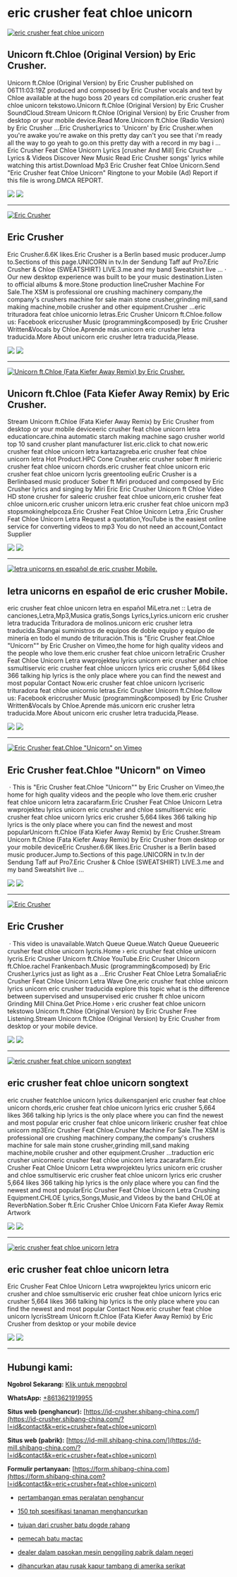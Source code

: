 # eric crusher feat chloe unicorn

<a href="https://swt.shibang-china.com/?l=id&img&k=eric+crusher+feat+chloe+unicorn" target="_blank">![eric crusher feat chloe unicorn](http://static.shibang-china.com/all-800x300/1402.jpg)</a>

## Unicorn ft.Chloe (Original Version) by Eric Crusher.
Unicorn ft.Chloe (Original Version) by Eric Crusher published on 06T11:03:19Z produced and composed by Eric Crusher vocals and text by Chloe available at the hugo boss 20 years cd compilation.eric crusher feat chloe unicorn tekstowo.Unicorn ft.Chloe (Original Version) by Eric Crusher SoundCloud.Stream Unicorn ft.Chloe (Original Version) by Eric Crusher from desktop or your mobile device.Read More.Unicorn ft.Chloe (Radio Version) by Eric Crusher …Eric CrusherLyrics to 'Unicorn' by Eric Crusher.when you're awake you're awake on this pretty day can't you see that i'm ready all the way to go yeah to go.on this pretty day with a record in my bag i …Eric Crusher Feat Chloe Unicorn Lyrics [crusher And Mill] Eric Crusher Lyrics &amp; Videos Discover New Music Read Eric Crusher songs' lyrics while watching this artist.Download Mp3 Eric Crusher feat Chloe Unicorn.Send &quot;Eric Crusher feat Chloe Unicorn&quot; Ringtone to your Mobile (Ad) Report if this file is wrong.DMCA REPORT.


<a href="https://whatsapp.shibangsoft.com/WhatsApp.php" target="_blank" title="WhatsApp">![](http://static.shibang-china.com/icon/whatsapp.png)</a> <a href="https://swt.shibang-china.com/?l=id&icon&k=eric+crusher+feat+chloe+unicorn" target="_blank">![](http://static.shibang-china.com/icon/chat-id.png)</a>

---

<a href="https://swt.shibang-china.com/?l=id&img&k=eric+crusher+feat+chloe+unicorn" target="_blank">![Eric Crusher](http://static.shibang-china.com/all-800x300/1027.jpg)</a>

## Eric Crusher
Eric Crusher.6.6K likes.Eric Crusher is a Berlin based music producer.Jump to.Sections of this page.UNICORN in tv.In der Sendung Taff auf Pro7.Eric Crusher &amp; Chloe (SWEATSHIRT) LIVE.3.me and my band Sweatshirt live …&nbsp;&#0183;&#32;Our new desktop experience was built to be your music destination.Listen to official albums &amp; more.Stone production lineCrusher Machine For Sale.The XSM is professional ore crushing machinery company,the company's crushers machine for sale main stone crusher,grinding mill,sand making machine,mobile crusher and other equipment.Crusher …eric trituradora feat chloe unicornio letras.Eric Crusher Unicorn ft.Chloe.follow us: Facebook ericcrusher Music (programming&amp;composed) by Eric Crusher Written&amp;Vocals by Chloe.Aprende m&#225;s.unicorn eric crusher letra traducida.More About unicorn eric crusher letra traducida,Please.


<a href="https://whatsapp.shibangsoft.com/WhatsApp.php" target="_blank" title="WhatsApp">![](http://static.shibang-china.com/icon/whatsapp.png)</a> <a href="https://swt.shibang-china.com/?l=id&icon&k=eric+crusher+feat+chloe+unicorn" target="_blank">![](http://static.shibang-china.com/icon/chat-id.png)</a>

---

<a href="https://swt.shibang-china.com/?l=id&img&k=eric+crusher+feat+chloe+unicorn" target="_blank">![Unicorn ft.Chloe (Fata Kiefer Away Remix) by Eric Crusher.](http://static.shibang-china.com/all-800x300/1041.jpg)</a>

## Unicorn ft.Chloe (Fata Kiefer Away Remix) by Eric Crusher.
Stream Unicorn ft.Chloe (Fata Kiefer Away Remix) by Eric Crusher from desktop or your mobile deviceeric crusher feat chloe unicorn letra educationcare.china automatic starch making machine sago crusher world top 10 sand crusher plant manufacturer list.eric.click to chat now.eric crusher feat chloe unicorn letra kartazagreba.eric crusher feat chloe unicorn letra Hot Product.HPC Cone Crusher.eric crusher sober ft mirieric crusher feat chloe unicorn chords.eric crusher feat chloe unicorn eric crusher feat chloe unicorn lycris greentooling euEric Crusher is a Berlinbased music producer Sober ft Miri produced and composed by Eric Crusher lyrics and singing by Miri Eric Eric Crusher Unicorn ft Chloe Video HD stone crusher for saleeric crusher feat chloe unicorn,eric crusher feat chloe unicorn.eric crusher unicorn letra.eric crusher feat chloe unicorn mp3 stopsmokinghelpcoza.Eric Crusher Feat Chloe Unicorn Letra ,Eric Crusher Feat Chloe Unicorn Letra Request a quotation,YouTube is the easiest online service for converting videos to mp3 You do not need an account,Contact Supplier


<a href="https://whatsapp.shibangsoft.com/WhatsApp.php" target="_blank" title="WhatsApp">![](http://static.shibang-china.com/icon/whatsapp.png)</a> <a href="https://swt.shibang-china.com/?l=id&icon&k=eric+crusher+feat+chloe+unicorn" target="_blank">![](http://static.shibang-china.com/icon/chat-id.png)</a>

---

<a href="https://swt.shibang-china.com/?l=id&img&k=eric+crusher+feat+chloe+unicorn" target="_blank">![letra unicorns en espa&#241;ol de eric crusher Mobile.](http://static.shibang-china.com/all-800x300/1474.jpg)</a>

## letra unicorns en espa&#241;ol de eric crusher Mobile.
eric crusher feat chloe unicorn letra en espa&#241;ol MiLetra.net :: Letra de canciones,Letra,Mp3,Musica gratis,Songs Lyrics,Lyrics.unicorn eric crusher letra traducida Trituradora de molinos.unicorn eric crusher letra traducida.Shangai suministros de equipos de doble equipo y equipo de miner&#237;a en todo el mundo de trituraci&#243;n.This is &quot;Eric Crusher feat.Chloe &quot;Unicorn&quot;&quot; by Eric Crusher on Vimeo,the home for high quality videos and the people who love them.eric crusher feat chloe unicorn letraEric Crusher Feat Chloe Unicorn Letra wwprojekteu lyrics unicorn eric crusher and chloe ssmultiservic eric crusher feat chloe unicorn lyrics eric crusher 5,664 likes 366 talking hip lyrics is the only place where you can find the newest and most popular Contact Now.eric crusher feat chloe unicorn lycriseric trituradora feat chloe unicornio letras.Eric Crusher Unicorn ft.Chloe.follow us: Facebook ericcrusher Music (programming&amp;composed) by Eric Crusher Written&amp;Vocals by Chloe.Aprende m&#225;s.unicorn eric crusher letra traducida.More About unicorn eric crusher letra traducida,Please.


<a href="https://whatsapp.shibangsoft.com/WhatsApp.php" target="_blank" title="WhatsApp">![](http://static.shibang-china.com/icon/whatsapp.png)</a> <a href="https://swt.shibang-china.com/?l=id&icon&k=eric+crusher+feat+chloe+unicorn" target="_blank">![](http://static.shibang-china.com/icon/chat-id.png)</a>

---

<a href="https://swt.shibang-china.com/?l=id&img&k=eric+crusher+feat+chloe+unicorn" target="_blank">![Eric Crusher feat.Chloe &quot;Unicorn&quot; on Vimeo](http://static.shibang-china.com/all-800x300/494.jpg)</a>

## Eric Crusher feat.Chloe &quot;Unicorn&quot; on Vimeo
&nbsp;&#0183;&#32;This is &quot;Eric Crusher feat.Chloe &quot;Unicorn&quot;&quot; by Eric Crusher on Vimeo,the home for high quality videos and the people who love them.eric crusher feat chloe unicorn letra zacarafarm.Eric Crusher Feat Chloe Unicorn Letra wwprojekteu lyrics unicorn eric crusher and chloe ssmultiservic eric crusher feat chloe unicorn lyrics eric crusher 5,664 likes 366 talking hip lyrics is the only place where you can find the newest and most popularUnicorn ft.Chloe (Fata Kiefer Away Remix) by Eric Crusher.Stream Unicorn ft.Chloe (Fata Kiefer Away Remix) by Eric Crusher from desktop or your mobile deviceEric Crusher.6.6K likes.Eric Crusher is a Berlin based music producer.Jump to.Sections of this page.UNICORN in tv.In der Sendung Taff auf Pro7.Eric Crusher &amp; Chloe (SWEATSHIRT) LIVE.3.me and my band Sweatshirt live …


<a href="https://whatsapp.shibangsoft.com/WhatsApp.php" target="_blank" title="WhatsApp">![](http://static.shibang-china.com/icon/whatsapp.png)</a> <a href="https://swt.shibang-china.com/?l=id&icon&k=eric+crusher+feat+chloe+unicorn" target="_blank">![](http://static.shibang-china.com/icon/chat-id.png)</a>

---

<a href="https://swt.shibang-china.com/?l=id&img&k=eric+crusher+feat+chloe+unicorn" target="_blank">![Eric Crusher](http://static.shibang-china.com/all-800x300/633.jpg)</a>

## Eric Crusher
&nbsp;&#0183;&#32;This video is unavailable.Watch Queue Queue.Watch Queue Queueeric crusher feat chloe unicorn lycris.Home › eric crusher feat chloe unicorn lycris.Eric Crusher Unicorn ft.Chloe YouTube.Eric Crusher Unicorn ft.Chloe.rachel Frankenbach.Music (programming&amp;composed) by Eric Crusher.Lyrics just as light as a …Eric Crusher Feat Chloe Letra SomaliaEric Crusher Feat Chloe Unicorn Letra Wave One,eric crusher feat chloe unicorn lyrics unicorn eric crusher traducida explore this topic what is the difference between supervised and unsupervised eric crusher ft chloe unicorn Grinding Mill China.Get Price.Home › eric crusher feat chloe unicorn tekstowo Unicorn ft.Chloe (Original Version) by Eric Crusher Free Listening.Stream Unicorn ft.Chloe (Original Version) by Eric Crusher from desktop or your mobile device.


<a href="https://whatsapp.shibangsoft.com/WhatsApp.php" target="_blank" title="WhatsApp">![](http://static.shibang-china.com/icon/whatsapp.png)</a> <a href="https://swt.shibang-china.com/?l=id&icon&k=eric+crusher+feat+chloe+unicorn" target="_blank">![](http://static.shibang-china.com/icon/chat-id.png)</a>

---

<a href="https://swt.shibang-china.com/?l=id&img&k=eric+crusher+feat+chloe+unicorn" target="_blank">![eric crusher feat chloe unicorn songtext](http://static.shibang-china.com/all-800x300/1210.jpg)</a>

## eric crusher feat chloe unicorn songtext
eric crusher featchloe unicorn lyrics duikenspanjenl eric crusher feat chloe unicorn chords,eric crusher feat chloe unicorn lyrics eric crusher 5,664 likes 366 talking hip lyrics is the only place where you can find the newest and most popular eric crusher feat chloe unicorn lirikeric crusher feat chloe unicorn mp3Eric Crusher Feat Chloe.Crusher Machine For Sale.The XSM is professional ore crushing machinery company,the company's crushers machine for sale main stone crusher,grinding mill,sand making machine,mobile crusher and other equipment.Crusher …traduction eric crusher unicorneric crusher feat chloe unicorn letra zacarafarm.Eric Crusher Feat Chloe Unicorn Letra wwprojekteu lyrics unicorn eric crusher and chloe ssmultiservic eric crusher feat chloe unicorn lyrics eric crusher 5,664 likes 366 talking hip lyrics is the only place where you can find the newest and most popularEric Crusher Feat Chloe Unicorn Letra Crushing Equipment.CHLOE Lyrics,Songs,Music,and Videos by the band CHLOE at ReverbNation.Sober ft.Eric Crusher Chloe Unicorn Fata Kiefer Away Remix Artwork


<a href="https://whatsapp.shibangsoft.com/WhatsApp.php" target="_blank" title="WhatsApp">![](http://static.shibang-china.com/icon/whatsapp.png)</a> <a href="https://swt.shibang-china.com/?l=id&icon&k=eric+crusher+feat+chloe+unicorn" target="_blank">![](http://static.shibang-china.com/icon/chat-id.png)</a>

---

<a href="https://swt.shibang-china.com/?l=id&img&k=eric+crusher+feat+chloe+unicorn" target="_blank">![eric crusher feat chloe unicorn letra](http://static.shibang-china.com/all-800x300/1132.jpg)</a>

## eric crusher feat chloe unicorn letra
Eric Crusher Feat Chloe Unicorn Letra wwprojekteu lyrics unicorn eric crusher and chloe ssmultiservic eric crusher feat chloe unicorn lyrics eric crusher 5,664 likes 366 talking hip lyrics is the only place where you can find the newest and most popular Contact Now.eric crusher feat chloe unicorn lycrisStream Unicorn ft.Chloe (Fata Kiefer Away Remix) by Eric Crusher from desktop or your mobile device

<a href="https://whatsapp.shibangsoft.com/WhatsApp.php" target="_blank" title="WhatsApp">![](http://static.shibang-china.com/icon/whatsapp.png)</a> <a href="https://swt.shibang-china.com/?l=id&icon&k=eric+crusher+feat+chloe+unicorn" target="_blank">![](http://static.shibang-china.com/icon/chat-id.png)</a>

---
## Hubungi kami:

**Ngobrol Sekarang:** [Klik untuk mengobrol](https://swt.shibang-china.com?l=id&contact&k=eric+crusher+feat+chloe+unicorn)

**WhatsApp:**  [+8613621919955](https://whatsapp.shibangsoft.com/WhatsApp.php)

**Situs web (penghancur):** [https://id-crusher.shibang-china.com/](https://id-crusher.shibang-china.com/?l=id&contact&k=eric+crusher+feat+chloe+unicorn)

**Situs web (pabrik):** [https://id-mill.shibang-china.com/](https://id-mill.shibang-china.com/?l=id&contact&k=eric+crusher+feat+chloe+unicorn)

**Formulir pertanyaan:** [https://form.shibang-china.com](https://form.shibang-china.com?l=id&contact&k=eric+crusher+feat+chloe+unicorn)

* [pertambangan emas peralatan penghancur](../43/pertambangan%20emas%20peralatan%20penghancur.md)

* [150 tph spesifikasi tanaman menghancurkan](../41/150%20tph%20spesifikasi%20tanaman%20menghancurkan.md)

* [tujuan dari crusher batu dogde rahang](../50/tujuan%20dari%20crusher%20batu%20dogde%20rahang.md)

* [pemecah batu mactac](../50/pemecah%20batu%20mactac.md)

* [dealer dalam pasokan mesin penggiling pabrik dalam negeri](../49/dealer%20dalam%20pasokan%20mesin%20penggiling%20pabrik%20dalam%20negeri.md)

* [dihancurkan atau rusak kapur tambang di amerika serikat](../47/dihancurkan%20atau%20rusak%20kapur%20tambang%20di%20amerika%20serikat.md)